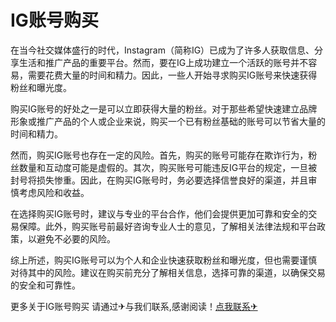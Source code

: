 # IG账号购买

在当今社交媒体盛行的时代，Instagram（简称IG）已成为了许多人获取信息、分享生活和推广产品的重要平台。然而，要在IG上成功建立一个活跃的账号并不容易，需要花费大量的时间和精力。因此，一些人开始寻求购买IG账号来快速获得粉丝和曝光度。

购买IG账号的好处之一是可以立即获得大量的粉丝。对于那些希望快速建立品牌形象或推广产品的个人或企业来说，购买一个已有粉丝基础的账号可以节省大量的时间和精力。

然而，购买IG账号也存在一定的风险。首先，购买的账号可能存在欺诈行为，粉丝数量和互动度可能是虚假的。其次，购买账号可能违反IG平台的规定，一旦被封号将损失惨重。因此，在购买IG账号时，务必要选择信誉良好的渠道，并且审慎考虑风险和收益。

在选择购买IG账号时，建议与专业的平台合作，他们会提供更加可靠和安全的交易保障。此外，购买账号前最好咨询专业人士的意见，了解相关法律法规和平台政策，以避免不必要的风险。

综上所述，购买IG账号可以为个人和企业快速获取粉丝和曝光度，但也需要谨慎对待其中的风险。建议在购买前充分了解相关信息，选择可靠的渠道，以确保交易的安全和可靠性。

更多关于IG账号购买 请通过✈与我们联系,感谢阅读！[点我联系✈](https://img.G208.com)